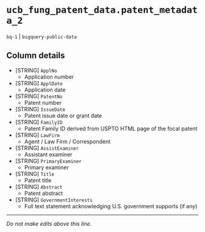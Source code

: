 # `ucb_fung_patent_data.patent_metadata_2`
`bq-1` | `bigquery-public-data`

## Column details
* [STRING]    `ApplNo`
  - Application number
* [STRING]    `ApplDate`
  - Application date
* [STRING]    `PatentNo`
  - Patent number
* [STRING]    `IssueDate`
  - Patent issue date or grant date
* [STRING]    `FamilyID`
  - Patent Family ID derived from USPTO HTML page of the focal patent
* [STRING]    `LawFirm`
  - Agent / Law Firm / Correspondent
* [STRING]    `AssistExaminer`
  - Assistant examiner
* [STRING]    `PrimaryExaminer`
  - Primary examiner
* [STRING]    `Title`
  - Patent title
* [STRING]    `Abstract`
  - Patent abstract
* [STRING]    `GovernmentInterests`
  - Full text statement acknowledging U.S. government supports (if any)

-------------------------------------------------------------------------------
*Do not make edits above this line.*
